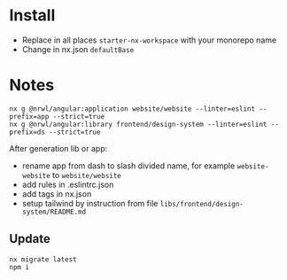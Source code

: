 # Install

- Replace in all places `starter-nx-workspace` with your monorepo name
- Change in nx.json `defaultBase`

# Notes

```
nx g @nrwl/angular:application website/website --linter=eslint --prefix=app --strict=true
nx g @nrwl/angular:library frontend/design-system --linter=eslint --prefix=ds --strict=true
```

After generation lib or app:

- rename app from dash to slash divided name, for example `website-website` to `website/website`
- add rules in .eslintrc.json
- add tags in nx.json
- setup tailwind by instruction from file `libs/frontend/design-system/README.md`

## Update

```
nx migrate latest
npm i
```
